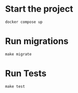 # Start the project
```
docker compose up
```

# Run migrations
```
make migrate
```

# Run Tests
```
make test
```

